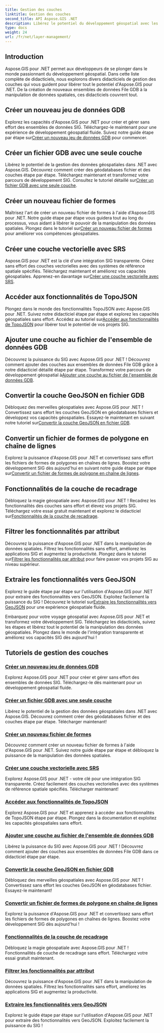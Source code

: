 ```yaml
---
title: Gestion des couches
linktitle: Gestion des couches
second_title: API Aspose.GIS .NET
description: Libérez le potentiel du développement géospatial avec les didacticiels Aspose.GIS pour .NET. Créez, gérez et manipulez sans effort des ensembles de données SIG.
type: docs
weight: 24
url: /fr/net/layer-management/
---
```

## Introduction

Aspose.GIS pour .NET permet aux développeurs de se plonger dans le monde passionnant du développement géospatial. Dans cette liste complète de didacticiels, nous explorons divers didacticiels de gestion des couches qui vous guident pour libérer tout le potentiel d'Aspose.GIS pour .NET. De la création de nouveaux ensembles de données File GDB à la manipulation de données spatiales, ces didacticiels couvrent tout.

## Créer un nouveau jeu de données GDB 
 Explorez les capacités d'Aspose.GIS pour .NET pour créer et gérer sans effort des ensembles de données SIG. Téléchargez-le maintenant pour une expérience de développement géospatial fluide. Suivez notre guide étape par étape sur[Créer un nouveau jeu de données GDB](./create-new-file-gdb-dataset/) pour commencer.

## Créer un fichier GDB avec une seule couche 
 Libérez le potentiel de la gestion des données géospatiales dans .NET avec Aspose.GIS. Découvrez comment créer des géodatabases fichier et des couches étape par étape. Téléchargez maintenant et transformez votre parcours de développement SIG. Consultez le tutoriel détaillé sur[Créer un fichier GDB avec une seule couche](./create-file-gdb-with-single-layer/).

## Créer un nouveau fichier de formes 
 Maîtrisez l'art de créer un nouveau fichier de formes à l'aide d'Aspose.GIS pour .NET. Notre guide étape par étape vous guidera tout au long du processus, vous aidant à libérer le pouvoir de la manipulation des données spatiales. Plongez dans le tutoriel sur[Créer un nouveau fichier de formes](./create-new-shapefile/) pour améliorer vos compétences géospatiales.

## Créer une couche vectorielle avec SRS 
Aspose.GIS pour .NET est la clé d'une intégration SIG transparente. Créez sans effort des couches vectorielles avec des systèmes de référence spatiale spécifiés. Téléchargez maintenant et améliorez vos capacités géospatiales. Apprenez-en davantage sur[Créer une couche vectorielle avec SRS](./create-vector-layer-with-srs/).

## Accéder aux fonctionnalités de TopoJSON 
 Plongez dans le monde des fonctionnalités TopoJSON avec Aspose.GIS pour .NET. Suivez notre didacticiel étape par étape et explorez les capacités géospatiales sans effort. Accédez au tutoriel sur[Accéder aux fonctionnalités de TopoJSON](./access-features-in-topojson/) pour libérer tout le potentiel de vos projets SIG.

## Ajouter une couche au fichier de l'ensemble de données GDB 
 Découvrez la puissance du SIG avec Aspose.GIS pour .NET ! Découvrez comment ajouter des couches aux ensembles de données File GDB grâce à notre didacticiel détaillé étape par étape. Transformez votre parcours de développement géospatial à[Ajouter une couche au fichier de l'ensemble de données GDB](./add-layer-to-file-gdb-dataset/).

## Convertir la couche GeoJSON en fichier GDB 
 Débloquez des merveilles géospatiales avec Aspose.GIS pour .NET ! Convertissez sans effort les couches GeoJSON en géodatabases fichiers et développez vos capacités géospatiales. Essayez-le maintenant en suivant notre tutoriel sur[Convertir la couche GeoJSON en fichier GDB](./convert-geojson-layer-to-file-gdb/).

## Convertir un fichier de formes de polygone en chaîne de lignes 
Explorez la puissance d'Aspose.GIS pour .NET et convertissez sans effort les fichiers de formes de polygones en chaînes de lignes. Boostez votre développement SIG dès aujourd'hui en suivant notre guide étape par étape sur[Convertir un fichier de formes de polygone en chaîne de lignes](./convert-polygon-shapefile-to-linestring/).

## Fonctionnalités de la couche de recadrage 
 Débloquez la magie géospatiale avec Aspose.GIS pour .NET ! Recadrez les fonctionnalités des couches sans effort et élevez vos projets SIG. Téléchargez votre essai gratuit maintenant et explorez le didacticiel sur[Fonctionnalités de la couche de recadrage](./crop-layer-features/).

## Filtrer les fonctionnalités par attribut 
 Découvrez la puissance d'Aspose.GIS pour .NET dans la manipulation de données spatiales. Filtrez les fonctionnalités sans effort, améliorez les applications SIG et augmentez la productivité. Plongez dans le tutoriel sur[Filtrer les fonctionnalités par attribut](./filter-features-by-attribute/) pour faire passer vos projets SIG au niveau supérieur.

## Extraire les fonctionnalités vers GeoJSON 
 Explorez le guide étape par étape sur l'utilisation d'Aspose.GIS pour .NET pour extraire des fonctionnalités vers GeoJSON. Exploitez facilement la puissance du SIG ! Découvrez le tutoriel sur[Extraire les fonctionnalités vers GeoJSON](./extract-features-to-geojson/) pour une expérience géospatiale fluide.

Embarquez pour votre voyage géospatial avec Aspose.GIS pour .NET et transformez votre développement SIG. Téléchargez les didacticiels, suivez les étapes et libérez tout le potentiel de la manipulation des données géospatiales. Plongez dans le monde de l'intégration transparente et améliorez vos capacités SIG dès aujourd'hui !
## Tutoriels de gestion des couches
### [Créer un nouveau jeu de données GDB](./create-new-file-gdb-dataset/)
Explorez Aspose.GIS pour .NET pour créer et gérer sans effort des ensembles de données SIG. Téléchargez-le dès maintenant pour un développement géospatial fluide. 
### [Créer un fichier GDB avec une seule couche](./create-file-gdb-with-single-layer/)
Libérez le potentiel de la gestion des données géospatiales dans .NET avec Aspose.GIS. Découvrez comment créer des géodatabases fichier et des couches étape par étape. Télécharger maintenant!
### [Créer un nouveau fichier de formes](./create-new-shapefile/)
Découvrez comment créer un nouveau fichier de formes à l'aide d'Aspose.GIS pour .NET. Suivez notre guide étape par étape et débloquez la puissance de la manipulation des données spatiales.
### [Créer une couche vectorielle avec SRS](./create-vector-layer-with-srs/)
Explorez Aspose.GIS pour .NET - votre clé pour une intégration SIG transparente. Créez facilement des couches vectorielles avec des systèmes de référence spatiale spécifiés. Télécharger maintenant!
### [Accéder aux fonctionnalités de TopoJSON](./access-features-in-topojson/)
Explorez Aspose.GIS pour .NET et apprenez à accéder aux fonctionnalités de TopoJSON étape par étape. Plongez dans la documentation et exploitez les capacités géospatiales sans effort.
### [Ajouter une couche au fichier de l'ensemble de données GDB](./add-layer-to-file-gdb-dataset/)
Libérez la puissance du SIG avec Aspose.GIS pour .NET ! Découvrez comment ajouter des couches aux ensembles de données File GDB dans ce didacticiel étape par étape.
### [Convertir la couche GeoJSON en fichier GDB](./convert-geojson-layer-to-file-gdb/)
Débloquez des merveilles géospatiales avec Aspose.GIS pour .NET ! Convertissez sans effort les couches GeoJSON en géodatabases fichier. Essayez-le maintenant!
### [Convertir un fichier de formes de polygone en chaîne de lignes](./convert-polygon-shapefile-to-linestring/)
Explorez la puissance d'Aspose.GIS pour .NET et convertissez sans effort les fichiers de formes de polygones en chaînes de lignes. Boostez votre développement SIG dès aujourd'hui !
### [Fonctionnalités de la couche de recadrage](./crop-layer-features/)
Débloquez la magie géospatiale avec Aspose.GIS pour .NET ! Fonctionnalités de couche de recadrage sans effort. Téléchargez votre essai gratuit maintenant.
### [Filtrer les fonctionnalités par attribut](./filter-features-by-attribute/)
Découvrez la puissance d'Aspose.GIS pour .NET dans la manipulation de données spatiales. Filtrez les fonctionnalités sans effort, améliorez les applications SIG et augmentez la productivité.
### [Extraire les fonctionnalités vers GeoJSON](./extract-features-to-geojson/)
Explorez le guide étape par étape sur l'utilisation d'Aspose.GIS pour .NET pour extraire des fonctionnalités vers GeoJSON. Exploitez facilement la puissance du SIG ! 